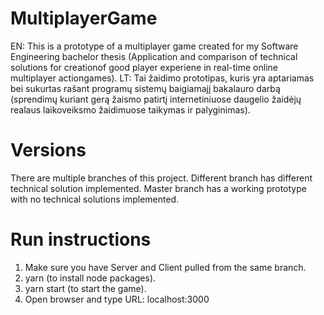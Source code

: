 # MultiplayerGame
EN: This is a prototype of a multiplayer game created for my Software Engineering bachelor thesis (Application and comparison of technical solutions for creationof good player experiene in real-time online multiplayer actiongames). 
LT: Tai žaidimo prototipas, kuris yra aptariamas bei sukurtas rašant programų sistemų baigiamajį bakalauro darbą (sprendimų kuriant gerą žaismo patirtį internetiniuose daugelio žaidėjų realaus laikoveiksmo žaidimuose taikymas ir palyginimas).

# Versions
There are multiple branches of this project. Different branch has different technical solution implemented. Master branch has a working prototype with no technical solutions implemented.

# Run instructions
1. Make sure you have Server and Client pulled from the same branch.
2. yarn (to install node packages).
3. yarn start (to start the game).
4. Open browser and type URL: localhost:3000
